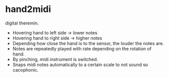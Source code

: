 # hand2midi

digital theremin.

- Hovering hand to left side -> lower notes
- Hovering hand to right side -> higher notes
- Depending how close the hand is to the sensor, the louder the notes are.
- Notes are repeatedly played with rate depending on the rotation of hand.
- By pinching, midi instrument is switched.
- Snaps midi notes automatically to a certain scale to not sound so cacophonic.
